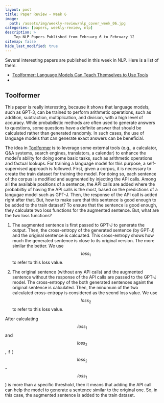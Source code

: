 ```yaml
---
layout: post
title: Paper Review - Week 6
image: 
  path: /assets/img/weekly-review/nlp_cover_week_06.jpg
categories: [papers, weekly-review, nlp]
description: >
    Top NLP Papers Published from February 6 to February 12
sitemap: false
hide_last_modified: true
---
```


Several interesting papers are published in this week in NLP. Here is a list of them:

* [Toolformer: Language Models Can Teach Themselves to Use Tools][ToolformerLink]
* 

## Toolformer

This paper is really interesting, because it shows that language models, such as GPT-3, can be trained to perform arithmetic operations, such as addition, subtraction, multiplication, and division, with a high level of accuracy. While probabilistic methods are often used to generate answers to questions, some questions have a definite answer that should be calculated rather than generated randomly. In such cases, the use of language models that can generate exact answers can be beneficial. 

The idea in [Toolformer][ToolformerLink] is to leverage some external tools (e.g., a calculator, Q&A systems, search engines, translators, a calendar) to enhance the model's ability for doing some basic tasks, such as arithmetic operations and factual lookups. For training a language model for this purpose, a self-supervised approach is followed. First, given a corpus, it is necessary to create the train dataset for training the model. For doing so, each sentence of the corpus is modified and augmented by injecting the API calls. Among all the available positions of a sentence, the API calls are added where the probabiltiy of having the API calls is the most, based on the predictions of a langugae model such as GPT-J. Then, the response of the API call is added right after that. But, how to make sure that this sentence is good enough to be added to the train dataset? To ensure that the sentence is good enough, they calculate two loss functions for the augmented sentence. But, what are the two loss functions? 

1. The augmented sentence is first passed to GPT-J to generate the output. Then, the cross-entropy of the generated sentence (by GPT-J) and the original sentence is calcuated. This cross-entropy shows how much the generated sentence is close to its original version. The more similar the better. We use $$loss_1$$ to refer to this loss value.

1. The original sentence (without any API calls) and the augmented sentence without the response of the API calls are passed to the GPT-J model. The cross-entropy of the both generated sentences againt the original sentence is calculated. Then, the minumum of the two calculated cross-entropy is considered as the seond loss value.  We use $$loss_2$$ to refer to this loss value.

After calculating $$loss_1$$ and $$loss_2$$, if ($$loss_2$$ - $$loss_1$$) is more than a specific threshold, then it means that adding the API call can help the model to generate a sentence similar to the original one. So, in this case, the augmented sentence is added to the train dataset. 



[ToolformerLink]: https://arxiv.org/pdf/2302.04761.pdf